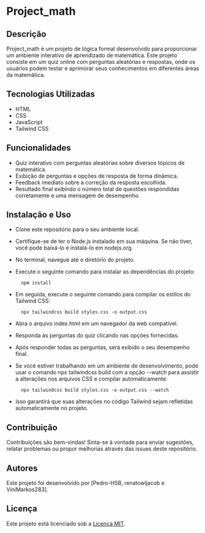 # Project_math

## Descrição
Project_math é um projeto de lógica formal desenvolvido para proporcionar um ambiente interativo de aprendizado de matemática. Este projeto consiste em um quiz online com perguntas aleatórias e respostas, onde os usuários podem testar e aprimorar seus conhecimentos em diferentes áreas da matemática.

## Tecnologias Utilizadas
- HTML
- CSS
- JavaScript
- Tailwind CSS

## Funcionalidades
- Quiz interativo com perguntas aleatórias sobre diversos tópicos de matemática.
- Exibição de perguntas e opções de resposta de forma dinâmica.
- Feedback imediato sobre a correção da resposta escolhida.
- Resultado final exibindo o número total de questões respondidas corretamente e uma mensagem de desempenho.

## Instalação e Uso

- Clone este repositório para o seu ambiente local.

- Certifique-se de ter o Node.js instalado em sua máquina. Se não tiver, você pode baixá-lo e instalá-lo em nodejs.org.

- No terminal, navegue até o diretório do projeto.

- Execute o seguinte comando para instalar as dependências do projeto:

        npm install

- Em seguida, execute o seguinte comando para compilar os estilos do Tailwind CSS:

        npx tailwindcss build styles.css -o output.css

- Abra o arquivo index.html em um navegador da web compatível.

- Responda às perguntas do quiz clicando nas opções fornecidas.

- Após responder todas as perguntas, será exibido o seu desempenho final.

- Se você estiver trabalhando em um ambiente de desenvolvimento, pode usar o comando npx tailwindcss build com a opção --watch para assistir a alterações nos arquivos CSS e compilar automaticamente:

        npx tailwindcss build styles.css -o output.css --watch

- Isso garantirá que suas alterações no código Tailwind sejam refletidas automaticamente no projeto.

## Contribuição
Contribuições são bem-vindas! Sinta-se à vontade para enviar sugestões, relatar problemas ou propor melhorias através das issues deste repositório.

## Autores
Este projeto foi desenvolvido por [Pedro-HSB, renatowljacob e ViniMarkos283].

## Licença
Este projeto está licenciado sob a [Licença MIT](https://opensource.org/licenses/MIT).
